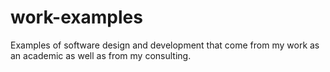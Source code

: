 # work-examples
Examples of software design and development that come from my work as an
academic as well as from my consulting.
